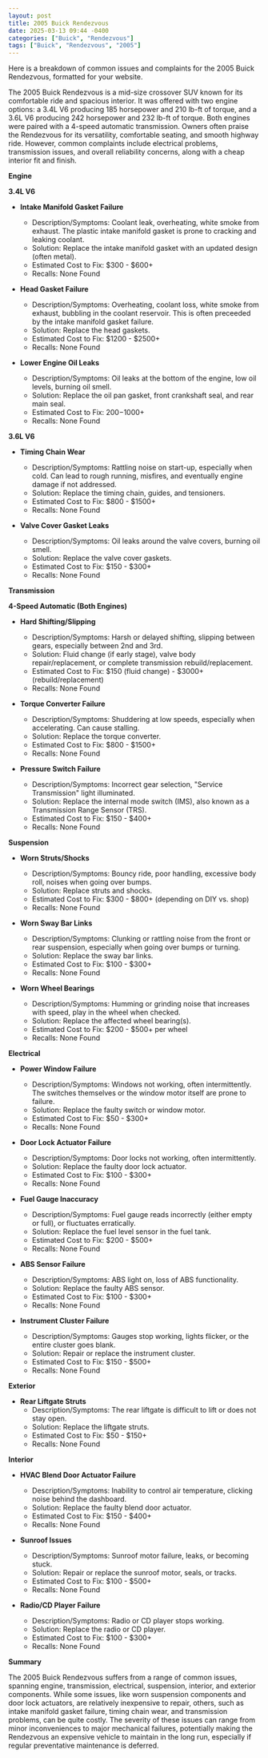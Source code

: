 ```yaml
---
layout: post
title: 2005 Buick Rendezvous
date: 2025-03-13 09:44 -0400
categories: ["Buick", "Rendezvous"]
tags: ["Buick", "Rendezvous", "2005"]
---
```

Here is a breakdown of common issues and complaints for the 2005 Buick Rendezvous, formatted for your website.

The 2005 Buick Rendezvous is a mid-size crossover SUV known for its comfortable ride and spacious interior. It was offered with two engine options: a 3.4L V6 producing 185 horsepower and 210 lb-ft of torque, and a 3.6L V6 producing 242 horsepower and 232 lb-ft of torque. Both engines were paired with a 4-speed automatic transmission. Owners often praise the Rendezvous for its versatility, comfortable seating, and smooth highway ride. However, common complaints include electrical problems, transmission issues, and overall reliability concerns, along with a cheap interior fit and finish.

**Engine**

**3.4L V6**

*   **Intake Manifold Gasket Failure**
    *   Description/Symptoms: Coolant leak, overheating, white smoke from exhaust. The plastic intake manifold gasket is prone to cracking and leaking coolant.
    *   Solution: Replace the intake manifold gasket with an updated design (often metal).
    *   Estimated Cost to Fix: $300 - $600+
    *   Recalls: None Found

*   **Head Gasket Failure**
    *   Description/Symptoms: Overheating, coolant loss, white smoke from exhaust, bubbling in the coolant reservoir. This is often preceeded by the intake manifold gasket failure.
    *   Solution: Replace the head gaskets.
    *   Estimated Cost to Fix: $1200 - $2500+
    *   Recalls: None Found

*   **Lower Engine Oil Leaks**
    *   Description/Symptoms: Oil leaks at the bottom of the engine, low oil levels, burning oil smell.
    *   Solution: Replace the oil pan gasket, front crankshaft seal, and rear main seal.
    *   Estimated Cost to Fix: $200-$1000+
    *   Recalls: None Found

**3.6L V6**

*   **Timing Chain Wear**
    *   Description/Symptoms: Rattling noise on start-up, especially when cold. Can lead to rough running, misfires, and eventually engine damage if not addressed.
    *   Solution: Replace the timing chain, guides, and tensioners.
    *   Estimated Cost to Fix: $800 - $1500+
    *   Recalls: None Found

*   **Valve Cover Gasket Leaks**
    *   Description/Symptoms: Oil leaks around the valve covers, burning oil smell.
    *   Solution: Replace the valve cover gaskets.
    *   Estimated Cost to Fix: $150 - $300+
    *   Recalls: None Found

**Transmission**

**4-Speed Automatic (Both Engines)**

*   **Hard Shifting/Slipping**
    *   Description/Symptoms: Harsh or delayed shifting, slipping between gears, especially between 2nd and 3rd.
    *   Solution: Fluid change (if early stage), valve body repair/replacement, or complete transmission rebuild/replacement.
    *   Estimated Cost to Fix: $150 (fluid change) - $3000+ (rebuild/replacement)
    *   Recalls: None Found

*   **Torque Converter Failure**
    *   Description/Symptoms: Shuddering at low speeds, especially when accelerating. Can cause stalling.
    *   Solution: Replace the torque converter.
    *   Estimated Cost to Fix: $800 - $1500+
    *   Recalls: None Found

*   **Pressure Switch Failure**
    *   Description/Symptoms: Incorrect gear selection, "Service Transmission" light illuminated.
    *   Solution: Replace the internal mode switch (IMS), also known as a Transmission Range Sensor (TRS).
    *   Estimated Cost to Fix: $150 - $400+
    *   Recalls: None Found

**Suspension**

*   **Worn Struts/Shocks**
    *   Description/Symptoms: Bouncy ride, poor handling, excessive body roll, noises when going over bumps.
    *   Solution: Replace struts and shocks.
    *   Estimated Cost to Fix: $300 - $800+ (depending on DIY vs. shop)
    *   Recalls: None Found

*   **Worn Sway Bar Links**
    *   Description/Symptoms: Clunking or rattling noise from the front or rear suspension, especially when going over bumps or turning.
    *   Solution: Replace the sway bar links.
    *   Estimated Cost to Fix: $100 - $300+
    *   Recalls: None Found

*   **Worn Wheel Bearings**
    *   Description/Symptoms: Humming or grinding noise that increases with speed, play in the wheel when checked.
    *   Solution: Replace the affected wheel bearing(s).
    *   Estimated Cost to Fix: $200 - $500+ per wheel
    *   Recalls: None Found

**Electrical**

*   **Power Window Failure**
    *   Description/Symptoms: Windows not working, often intermittently. The switches themselves or the window motor itself are prone to failure.
    *   Solution: Replace the faulty switch or window motor.
    *   Estimated Cost to Fix: $50 - $300+
    *   Recalls: None Found

*   **Door Lock Actuator Failure**
    *   Description/Symptoms: Door locks not working, often intermittently.
    *   Solution: Replace the faulty door lock actuator.
    *   Estimated Cost to Fix: $100 - $300+
    *   Recalls: None Found

*   **Fuel Gauge Inaccuracy**
    *   Description/Symptoms: Fuel gauge reads incorrectly (either empty or full), or fluctuates erratically.
    *   Solution: Replace the fuel level sensor in the fuel tank.
    *   Estimated Cost to Fix: $200 - $500+
    *   Recalls: None Found

*   **ABS Sensor Failure**
    *   Description/Symptoms: ABS light on, loss of ABS functionality.
    *   Solution: Replace the faulty ABS sensor.
    *   Estimated Cost to Fix: $100 - $300+
    *   Recalls: None Found

*   **Instrument Cluster Failure**
    *   Description/Symptoms: Gauges stop working, lights flicker, or the entire cluster goes blank.
    *   Solution: Repair or replace the instrument cluster.
    *   Estimated Cost to Fix: $150 - $500+
    *   Recalls: None Found

**Exterior**

*   **Rear Liftgate Struts**
    *   Description/Symptoms: The rear liftgate is difficult to lift or does not stay open.
    *   Solution: Replace the liftgate struts.
    *   Estimated Cost to Fix: $50 - $150+
    *   Recalls: None Found

**Interior**

*   **HVAC Blend Door Actuator Failure**
    *   Description/Symptoms: Inability to control air temperature, clicking noise behind the dashboard.
    *   Solution: Replace the faulty blend door actuator.
    *   Estimated Cost to Fix: $150 - $400+
    *   Recalls: None Found

*   **Sunroof Issues**
    *   Description/Symptoms: Sunroof motor failure, leaks, or becoming stuck.
    *   Solution: Repair or replace the sunroof motor, seals, or tracks.
    *   Estimated Cost to Fix: $100 - $500+
    *   Recalls: None Found

*   **Radio/CD Player Failure**
    *   Description/Symptoms: Radio or CD player stops working.
    *   Solution: Replace the radio or CD player.
    *   Estimated Cost to Fix: $100 - $300+
    *   Recalls: None Found

**Summary**

The 2005 Buick Rendezvous suffers from a range of common issues, spanning engine, transmission, electrical, suspension, interior, and exterior components. While some issues, like worn suspension components and door lock actuators, are relatively inexpensive to repair, others, such as intake manifold gasket failure, timing chain wear, and transmission problems, can be quite costly. The severity of these issues can range from minor inconveniences to major mechanical failures, potentially making the Rendezvous an expensive vehicle to maintain in the long run, especially if regular preventative maintenance is deferred.

